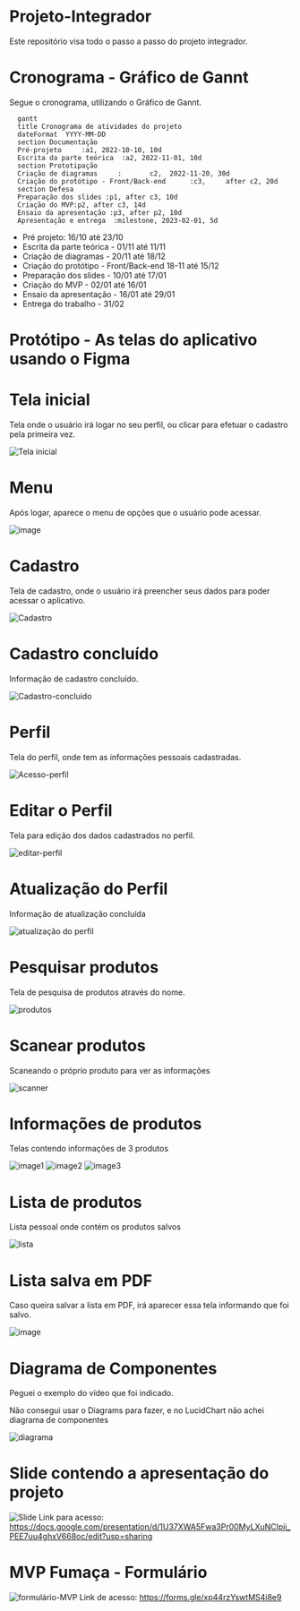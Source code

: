 # Projeto-Integrador
Este repositório visa todo o passo a passo do projeto integrador.

# **Cronograma - Gráfico de Gannt**
Segue o cronograma, utilizando o Gráfico de Gannt.


  ```mermaid
    gantt
    title Cronograma de atividades do projeto
    dateFormat  YYYY-MM-DD
    section Documentação
    Pré-projeto     :a1, 2022-10-10, 10d
    Escrita da parte teórica  :a2, 2022-11-01, 10d
    section Prototipação
    Criação de diagramas     :       c2,  2022-11-20, 30d
    Criação do protótipo - Front/Back-end      :c3,     after c2, 20d
    section Defesa
    Preparação dos slides :p1, after c3, 10d
    Criação do MVP:p2, after c3, 14d
    Ensaio da apresentação :p3, after p2, 10d
    Apresentação e entrega  :milestone, 2023-02-01, 5d
``` 

- Pré projeto: 16/10 até 23/10
- Escrita da parte teórica - 01/11 até 11/11
- Criação de diagramas - 20/11 até 18/12
- Criação do protótipo - Front/Back-end 18-11 até 15/12
- Preparação dos slides - 10/01 até 17/01
- Criação do MVP - 02/01 até 16/01
- Ensaio da apresentação - 16/01 até 29/01
- Entrega do trabalho - 31/02

# Protótipo - As telas do aplicativo usando o Figma

# **Tela inicial**
Tela onde o usuário irá logar no seu perfil, ou clicar para efetuar o cadastro pela primeira vez.


![Tela inicial](https://user-images.githubusercontent.com/79552519/206930135-a38d80d5-3381-4453-bf5a-96ab6a167233.png)

# **Menu**
Após logar, aparece o menu de opções que o usuário pode acessar.

![image](https://user-images.githubusercontent.com/79552519/206931207-500b1045-19f7-49c4-8763-e0688c095976.png)

#  **Cadastro**
Tela de cadastro, onde o usuário irá preencher seus dados para poder acessar o aplicativo.

![Cadastro](https://user-images.githubusercontent.com/79552519/206930418-c59c720d-baa9-447f-88e6-36f398885336.png)


# **Cadastro concluído**
Informação de cadastro concluído.


![Cadastro-concluido](https://user-images.githubusercontent.com/79552519/206930521-549a1ec0-9a8f-4cd5-b295-b4e7628a7139.png)

# **Perfil**
Tela do perfil, onde tem as informações pessoais cadastradas.

![Acesso-perfil](https://user-images.githubusercontent.com/79552519/206930663-00a6333a-ea75-411d-8319-e2a081cc2174.png)

# **Editar o Perfil**
Tela para edição dos dados cadastrados no perfil.

![editar-perfil](https://user-images.githubusercontent.com/79552519/206930753-253889f7-81a3-440b-8b86-18cdef7ee013.png)

# **Atualização do Perfil**
Informação de atualização concluída

![atualização do perfil](https://user-images.githubusercontent.com/79552519/206930902-ce77b79a-d787-4171-a6b1-d87b7d77b04f.png)

# **Pesquisar produtos**
Tela de pesquisa de produtos através do nome.

![produtos](https://user-images.githubusercontent.com/79552519/206930961-22be2e6d-9e9a-4991-af0a-e30110ce7fea.png)

# **Scanear produtos**
Scaneando o próprio produto para ver as informações

![scanner](https://user-images.githubusercontent.com/79552519/206931245-00c8c86a-5088-4780-940c-3a16c0ae92d7.png)

# **Informações de produtos**
Telas contendo informações de 3 produtos 

![image1](https://user-images.githubusercontent.com/79552519/206931003-c4f35dc8-318c-40e6-9bf0-39a45bdbbcbc.png)
![image2](https://user-images.githubusercontent.com/79552519/206931025-9a0f6e58-07aa-46c2-b38c-370a9d259345.png)
![image3](https://user-images.githubusercontent.com/79552519/206931275-c05bd71a-8821-4a6f-83ea-32acd8504f65.png)

# **Lista de produtos**
Lista pessoal onde contém os produtos salvos

![lista](https://user-images.githubusercontent.com/79552519/206931344-06dc655d-cb66-454f-9fb0-2c839778bbb9.png)

# **Lista salva em PDF**
Caso queira salvar a lista em PDF, irá aparecer essa tela informando que foi salvo. 

![image](https://user-images.githubusercontent.com/79552519/206931394-79eba7dc-f8a9-4cbd-a392-33c8394ee6b9.png)


# **Diagrama de Componentes**
Peguei o exemplo do vídeo que foi indicado.

Não consegui usar o Diagrams para fazer, e no LucidChart não achei diagrama de componentes

![diagrama](https://user-images.githubusercontent.com/79552519/206933160-e26855f0-0ace-4285-bacb-d8e7031b3960.png)

# **Slide contendo a apresentação do projeto**

![Slide](https://user-images.githubusercontent.com/79552519/212903366-bc763776-bd98-4806-b530-e3348c52adab.png)
Link para acesso: https://docs.google.com/presentation/d/1U37XWA5Fwa3Pr00MyLXuNClpii_PEE7uu4ghxV668oc/edit?usp=sharing

# **MVP Fumaça - Formulário**

![formulário-MVP](https://user-images.githubusercontent.com/79552519/212903630-555d77d1-f433-4872-9c5e-448f297cfc35.png)
Link de acesso: https://forms.gle/xp44rzYswtMS4i8e9


